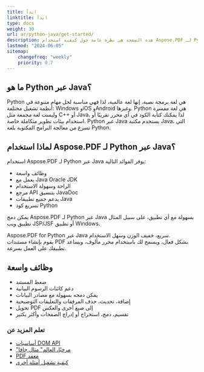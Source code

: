 ```yaml
---
title: ابدأ
linktitle: ابدأ
type: docs
weight: 30
url: ar/python-java/get-started/
description: هذه الصفحة هي نظرة عامة حول كيفية استخدام Aspose.PDF لـ Python عبر Java لإنشاء وتحرير مستند PDF
lastmod: "2024-06-05"
sitemap:
    changefreq: "weekly"
    priority: 0.7
---
```


## ما هو Python عبر Java؟

Python هي لغة برمجة نصية. إنها لغة عالمية، لذا فهي مناسبة لحل مهام متنوعة في أنظمة تشغيل مختلفة: Windows وiOS وAndroid وغيرها.
Python هي لغة مفسرة وليست لغة مجمعة مثل C++ أو Java، لذا يمكنك كتابة الكود في أي محرر تقريبًا أو استخدام بيئات تطوير متكاملة خاصة.
Python عبر Java يستخدم مكتبة Java، التي تسرع من معالجة البرامج المكتوبة بلغة Python.

## لماذا استخدام Aspose.PDF لـ Python عبر Java؟

استخدام Aspose.PDF لـ Python عبر Java يوفر الفوائد التالية:

- وظائف واسعة
- يعمل مع Java Oracle JDK
- الراحة وسهولة الاستخدام
- مرجع API بتنسيق JavaDoc
- يدعم جميع تطبيقات Java
- تسريع كود Python

يمكن دمج Aspose.PDF لـ Python عبر Java بسهولة مع أي تطبيق، على سبيل المثال تطبيق ويب JSP/JSF أو تطبيق Windows.

Aspose.PDF for Python عبر Java سريع، خفيف الوزن وسهل الاستخدام.  
يقوم بإنشاء مستندات PDF بشكل فعال، ويسمح لك باستخدام محرر مألوف، ويساعد تطبيقك على العمل بسرعة.

## وظائف واسعة

- ضغط المستند
- دعم كائنات الرسوم البيانية
- يمكن دمجه بسهولة مع مصادر البيانات
- إضافة، تحديث، حذف المرفقات والتعليقات التوضيحية
- تحويل PDF إلى صيغ أخرى والعكس
- تقسيم، دمج، استخراج أو إدراج الصفحات وأكثر بكثير

### تعلم المزيد عن

- [أساسيات DOM API](/pdf/python-java/basics-of-dom-api/)
- ["مرحبًا، العالم" مثال جافا](/pdf/python-java/hello-world-example/)
- [PDF معقد](/pdf/python-java/complex-pdf-example/)
- [كيفية تشغيل أمثلة أخرى](/pdf/python-java/how-to-run-other-examples/)